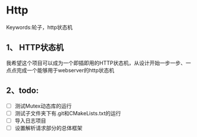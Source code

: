# Http
Keywords:轮子，http状态机

## 1、 HTTP状态机
我希望这个项目可以成为一个即插即用的HTTP状态机，从设计开始一步一步、一点点完成一个能够用于webserver的http状态机

## 2、todo:
- [ ] 测试Mutex动态库的运行
- [ ] 测试子文件夹下有.git和CMakeLists.txt的运行
- [ ] 导入日志项目
- [ ] 设置解析请求部分的总体框架